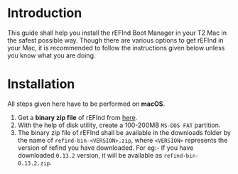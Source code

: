 # Introduction

This guide shall help you install the rEFInd Boot Manager in your T2 Mac in the safest possible way. Though there are various options to get rEFInd in your Mac, it is recommended to follow the instructions given below unless you know what you are doing.

# Installation

All steps given here have to be performed on **macOS**.

1. Get a **binary zip file** of rEFInd from [here](https://www.rodsbooks.com/refind/getting.html).
2. With the help of disk utility, create a 100-200MB `MS-DOS FAT` partition.
3. The binary zip file of rEFInd shall be available in the downloads folder by the name of `refind-bin-<VERSION>.zip`, where `<VERSION>` represents the version of refind you have downloaded. For eg:- If you have downloaded `0.13.2` version, it will be available as `refind-bin-0.13.2.zip`.
